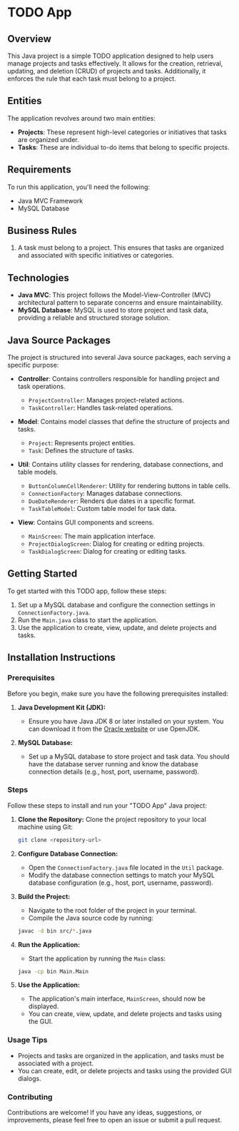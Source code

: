 # TODO App

## Overview

This Java project is a simple TODO application designed to help users manage projects and tasks effectively. It allows for the creation, retrieval, updating, and deletion (CRUD) of projects and tasks. Additionally, it enforces the rule that each task must belong to a project.

## Entities

The application revolves around two main entities:

- **Projects**: These represent high-level categories or initiatives that tasks are organized under.
- **Tasks**: These are individual to-do items that belong to specific projects.

## Requirements

To run this application, you'll need the following:

- Java MVC Framework
- MySQL Database

## Business Rules

1. A task must belong to a project. This ensures that tasks are organized and associated with specific initiatives or categories.

## Technologies

- **Java MVC**: This project follows the Model-View-Controller (MVC) architectural pattern to separate concerns and ensure maintainability.
- **MySQL Database**: MySQL is used to store project and task data, providing a reliable and structured storage solution.

## Java Source Packages

The project is structured into several Java source packages, each serving a specific purpose:

- **Controller**: Contains controllers responsible for handling project and task operations.
  - `ProjectController`: Manages project-related actions.
  - `TaskController`: Handles task-related operations.

- **Model**: Contains model classes that define the structure of projects and tasks.
  - `Project`: Represents project entities.
  - `Task`: Defines the structure of tasks.

- **Util**: Contains utility classes for rendering, database connections, and table models.
  - `ButtonColumnCellRenderer`: Utility for rendering buttons in table cells.
  - `ConnectionFactory`: Manages database connections.
  - `DueDateRenderer`: Renders due dates in a specific format.
  - `TaskTableModel`: Custom table model for task data.

- **View**: Contains GUI components and screens.
  - `MainScreen`: The main application interface.
  - `ProjectDialogScreen`: Dialog for creating or editing projects.
  - `TaskDialogScreen`: Dialog for creating or editing tasks.

## Getting Started

To get started with this TODO app, follow these steps:

1. Set up a MySQL database and configure the connection settings in `ConnectionFactory.java`.
2. Run the `Main.java` class to start the application.
3. Use the application to create, view, update, and delete projects and tasks.


## Installation Instructions

### Prerequisites

Before you begin, make sure you have the following prerequisites installed:

1. **Java Development Kit (JDK):**
   - Ensure you have Java JDK 8 or later installed on your system. You can download it from the [Oracle website](https://www.oracle.com/java/technologies/javase-downloads.html) or use OpenJDK.

2. **MySQL Database:**
   - Set up a MySQL database to store project and task data. You should have the database server running and know the database connection details (e.g., host, port, username, password).

### Steps

Follow these steps to install and run your "TODO App" Java project:

1. **Clone the Repository:**
   Clone the project repository to your local machine using Git:

   ```bash
   git clone <repository-url>
   ```

2. **Configure Database Connection:**
   - Open the `ConnectionFactory.java` file located in the `Util` package.
   - Modify the database connection settings to match your MySQL database configuration (e.g., host, port, username, password).

3. **Build the Project:**
   - Navigate to the root folder of the project in your terminal.
   - Compile the Java source code by running:

   ```bash
   javac -d bin src/*.java
   ```

4. **Run the Application:**
   - Start the application by running the `Main` class:

   ```bash
   java -cp bin Main.Main
   ```

5. **Use the Application:**
   - The application's main interface, `MainScreen`, should now be displayed.
   - You can create, view, update, and delete projects and tasks using the GUI.

### Usage Tips

- Projects and tasks are organized in the application, and tasks must be associated with a project.
- You can create, edit, or delete projects and tasks using the provided GUI dialogs.

### Contributing

Contributions are welcome! If you have any ideas, suggestions, or improvements, please feel free to open an issue or submit a pull request.

